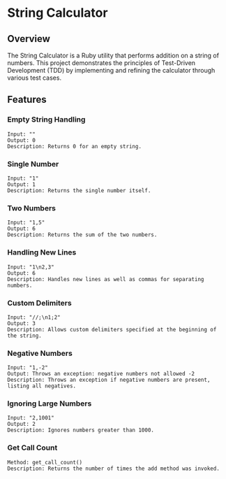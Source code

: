# String Calculator

## Overview
The String Calculator is a Ruby utility that performs addition on a string of numbers. This project demonstrates the principles of Test-Driven Development (TDD) by implementing and refining the calculator through various test cases.

## Features
### Empty String Handling

```
Input: ""
Output: 0
Description: Returns 0 for an empty string.
```
### Single Number
```
Input: "1"
Output: 1
Description: Returns the single number itself.
```
### Two Numbers
```
Input: "1,5"
Output: 6
Description: Returns the sum of the two numbers.
```
### Handling New Lines

```
Input: "1\n2,3"
Output: 6
Description: Handles new lines as well as commas for separating numbers.
```
### Custom Delimiters

```
Input: "//;\n1;2"
Output: 3
Description: Allows custom delimiters specified at the beginning of the string.
```
### Negative Numbers
```
Input: "1,-2"
Output: Throws an exception: negative numbers not allowed -2
Description: Throws an exception if negative numbers are present, listing all negatives.
```
### Ignoring Large Numbers
```
Input: "2,1001"
Output: 2
Description: Ignores numbers greater than 1000.
```
### Get Call Count
```
Method: get_call_count()
Description: Returns the number of times the add method was invoked.
```
